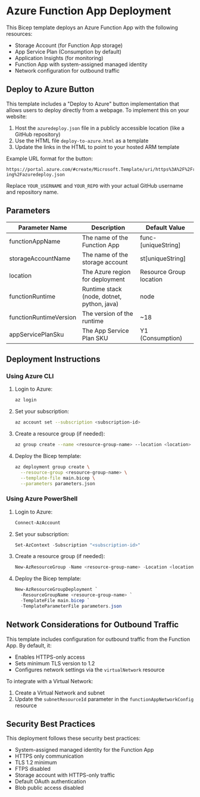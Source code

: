 # Azure Function App Deployment

This Bicep template deploys an Azure Function App with the following resources:

- Storage Account (for Function App storage)
- App Service Plan (Consumption by default)
- Application Insights (for monitoring)
- Function App with system-assigned managed identity
- Network configuration for outbound traffic

## Deploy to Azure Button

This template includes a "Deploy to Azure" button implementation that allows users to deploy directly from a webpage. To implement this on your website:

1. Host the `azuredeploy.json` file in a publicly accessible location (like a GitHub repository)
2. Use the HTML file `deploy-to-azure.html` as a template
3. Update the links in the HTML to point to your hosted ARM template

Example URL format for the button:
```
https://portal.azure.com/#create/Microsoft.Template/uri/https%3A%2F%2Fraw.githubusercontent.com%2FYOUR_USERNAME%2FYOUR_REPO%2Fmain%2FDeployments%2F12.%20Azure%20App%20Services%20outbound%20outbound%20traffic-ing%2Fazuredeploy.json
```

Replace `YOUR_USERNAME` and `YOUR_REPO` with your actual GitHub username and repository name.

## Parameters

| Parameter Name | Description | Default Value |
|----------------|-------------|---------------|
| functionAppName | The name of the Function App | func-[uniqueString] |
| storageAccountName | The name of the storage account | st[uniqueString] |
| location | The Azure region for deployment | Resource Group location |
| functionRuntime | Runtime stack (node, dotnet, python, java) | node |
| functionRuntimeVersion | The version of the runtime | ~18 |
| appServicePlanSku | The App Service Plan SKU | Y1 (Consumption) |

## Deployment Instructions

### Using Azure CLI

1. Login to Azure:
   ```bash
   az login
   ```

2. Set your subscription:
   ```bash
   az account set --subscription <subscription-id>
   ```

3. Create a resource group (if needed):
   ```bash
   az group create --name <resource-group-name> --location <location>
   ```

4. Deploy the Bicep template:
   ```bash
   az deployment group create \
     --resource-group <resource-group-name> \
     --template-file main.bicep \
     --parameters parameters.json
   ```

### Using Azure PowerShell

1. Login to Azure:
   ```powershell
   Connect-AzAccount
   ```

2. Set your subscription:
   ```powershell
   Set-AzContext -Subscription "<subscription-id>"
   ```

3. Create a resource group (if needed):
   ```powershell
   New-AzResourceGroup -Name <resource-group-name> -Location <location>
   ```

4. Deploy the Bicep template:
   ```powershell
   New-AzResourceGroupDeployment `
     -ResourceGroupName <resource-group-name> `
     -TemplateFile main.bicep `
     -TemplateParameterFile parameters.json
   ```

## Network Considerations for Outbound Traffic

This template includes configuration for outbound traffic from the Function App. By default, it:

- Enables HTTPS-only access
- Sets minimum TLS version to 1.2
- Configures network settings via the `virtualNetwork` resource

To integrate with a Virtual Network:
1. Create a Virtual Network and subnet
2. Update the `subnetResourceId` parameter in the `functionAppNetworkConfig` resource

## Security Best Practices

This deployment follows these security best practices:
- System-assigned managed identity for the Function App
- HTTPS only communication
- TLS 1.2 minimum
- FTPS disabled
- Storage account with HTTPS-only traffic
- Default OAuth authentication
- Blob public access disabled 